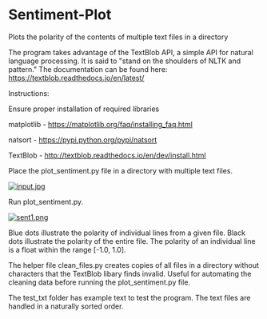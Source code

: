 # Sentiment-Plot
Plots the polarity of the contents of multiple text files in a directory

The program takes advantage of the TextBlob API, a simple API for natural language processing. It is said to "stand on the shoulders of NLTK and pattern." The documentation can be found here: https://textblob.readthedocs.io/en/latest/

Instructions:

Ensure proper installation of required libraries

matplotlib - https://matplotlib.org/faq/installing_faq.html

natsort - https://pypi.python.org/pypi/natsort

TextBlob - http://textblob.readthedocs.io/en/dev/install.html

Place the plot_sentiment.py file in a directory with multiple text files.

[![input.jpg](https://s14.postimg.org/y1reu6iz5/input.jpg)](https://postimg.org/image/oh7s7atn1/)

Run plot_sentiment.py.

[![sent1.png](https://s17.postimg.org/o3f53zvsv/sent1.png)](https://postimg.org/image/dglbyknnf/)

Blue dots illustrate the polarity of individual lines from a given file. Black dots illustrate the polarity of the entire file. The polarity of an individual line is a float within the range [-1.0, 1.0]. 

The helper file clean_files.py creates copies of all files in a directory without characters that the TextBlob libary finds invalid. Useful for automating the cleaning data before running the plot_sentiment.py file.

The test_txt folder has example text to test the program. The text files are handled in a naturally sorted order.
